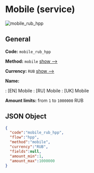 
# Mobile (service) 
![mobile_rub_hpp](https://static.openfintech.io/payment_methods/mobile_rub_hpp/logo.svg?w=400&c=v0.59.26#w200)  

## General 
 
**Code:** `mobile_rub_hpp` 
 
**Method:** `mobile` 
 [show -->](/payment-methods/mobile/) 
 
**Currency:** `RUB` [show -->](/currencies/RUB/) 
 
**Name:** 
 
:	[EN] Mobile 
:	[RU] Mobile 
:	[UK] Mobile 
 
**Amount limits:** from `1` to `1000000` RUB 

## JSON Object 

```json
{
  "code":"mobile_rub_hpp",
  "flow":"hpp",
  "method":"mobile",
  "currency":"RUB",
  "fields":null,
  "amount_min":1,
  "amount_max":1000000
}
```  
